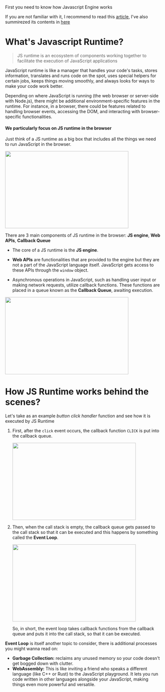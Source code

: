 First you need to know how Javascript Engine works

If you are not familiar with it, I recommend to read this [article](https://www.freecodecamp.org/news/javascript-engine-and-runtime-explained/), I've also summirezed its contents in [here](https://github.com/abroroo/til/blob/main/Javascript/JavaScript%20Engine.md)


# What's Javascript Runtime? 

> JS runtime is an ecosystem of components working together to facilitate the execution of JavaScript applications

JavaScript runtime is like a manager that handles your code's tasks, stores information, translates and runs code on the spot, uses special helpers for certain jobs, 
keeps things moving smoothly, and always looks for ways to make your code work better.

Depending on where JavaScript is running (the web browser or server-side with Node.js), there might be additional environment-specific features in the runtime. 
For instance, in a browser, there could be features related to handling browser events, accessing the DOM, and interacting with browser-specific functionalities.

#### We particularly focus on JS runtime in the browser

Just think of a JS runtime as a big box that includes all the things we need to run JavaScript in the browser.

<img src="https://www.freecodecamp.org/news/content/images/2024/01/JS_runtime_1.png" width="400" height="250" />

There are 3 main components of JS runtime in the browser: __JS engine__, __Web APIs__, __Callback Queue__

 - The core of a JS runtime is the __JS engine__.

 - __Web APIs__ are functionalities that are provided to the engine but they are not a part of the JavaScript language itself. JavaScript gets access to these APIs through the `window` object.

 - Asynchronous operations in JavaScript, such as handling user input or making network requests, utilize callback functions. These functions are placed in a queue known as the __Callback Queue__, awaiting execution.

<img src="https://www.freecodecamp.org/news/content/images/2024/01/JS_runtime_4.png" width="400" height="250" />


# How JS Runtime works behind the scenes?

Let's take as an example *button click handler* function and see how it is executed by JS Runtime

1. First, after the `click` event occurs, the callback function `CLICK` is put into the callback queue.
   
     <img src="https://www.freecodecamp.org/news/content/images/2024/01/JS_runtime_5.png" width="400" height="250" />

2. Then, when the call stack is empty, the callback queue gets passed to the call stack so that it can be executed and this happens by something called the __Event Loop__.

   <img src="https://www.freecodecamp.org/news/content/images/2024/01/JS_runtime_7.png" width="400" height="250" />

    So, in short, the event loop takes callback functions from the callback queue and puts it into the call stack, so that it can be executed.

__Event Loop__ is itself another topic to consider, there is additional processes you might wanna read on:

* __Garbage Collection:__ reclaims any unused memory so your code doesn't get bogged down with clutter.
* __WebAssembly:__ This is like inviting a friend who speaks a different language (like C++ or Rust) to the JavaScript playground. It lets you run code written in other languages alongside your JavaScript, making things even more powerful and versatile. 
   
